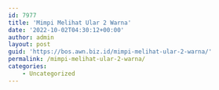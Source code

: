 ```yaml
---
id: 7977
title: 'Mimpi Melihat Ular 2 Warna'
date: '2022-10-02T04:30:12+00:00'
author: admin
layout: post
guid: 'https://bos.awn.biz.id/mimpi-melihat-ular-2-warna/'
permalink: /mimpi-melihat-ular-2-warna/
categories:
    - Uncategorized
---
```


